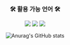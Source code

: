 
<!--
**lim1014/lim1014** is a ✨ _special_ ✨ repository because its `README.md` (this file) appears on your GitHub profile.

Here are some ideas to get you started:

- 🔭 I’m currently working on ...
- 🌱 I’m currently learning ...
- 👯 I’m looking to collaborate on ...
- 🤔 I’m looking for help with ...
- 💬 Ask me about ...
- 📫 How to reach me: ...
- 😄 Pronouns: ...
- ⚡ Fun fact: ...
-->

<div align = "center">
  <h3 align="center">🛠️ 활용 가능 언어 🛠️</h3>
  <img src="https://img.shields.io/badge/Python-3766AB?style=flat-square&logo=Python&logoColor=white"/>
  <img src="https://img.shields.io/badge/Java-007396?style=flat-square&logo=Java&logoColor=white"/>
  <img src="https://img.shields.io/badge/Mysql-4479A1?style=flat-square&logo=Mysql&Studio&logoColor=white"/></a>

![Anurag's GitHub stats](https://github-readme-stats.vercel.app/api?username=lim1014&show_icons=true&theme=white)

</div>
